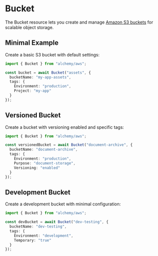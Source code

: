# Bucket

The Bucket resource lets you create and manage [Amazon S3 buckets](https://docs.aws.amazon.com/AmazonS3/latest/userguide/Welcome.html) for scalable object storage.

## Minimal Example

Create a basic S3 bucket with default settings:

```ts
import { Bucket } from "alchemy/aws";

const bucket = await Bucket("assets", {
  bucketName: "my-app-assets",
  tags: {
    Environment: "production",
    Project: "my-app"
  }
});
```

## Versioned Bucket

Create a bucket with versioning enabled and specific tags:

```ts
import { Bucket } from "alchemy/aws";

const versionedBucket = await Bucket("document-archive", {
  bucketName: "document-archive",
  tags: {
    Environment: "production", 
    Purpose: "document-storage",
    Versioning: "enabled"
  }
});
```

## Development Bucket

Create a development bucket with minimal configuration:

```ts
import { Bucket } from "alchemy/aws";

const devBucket = await Bucket("dev-testing", {
  bucketName: "dev-testing",
  tags: {
    Environment: "development",
    Temporary: "true"
  }
});
```